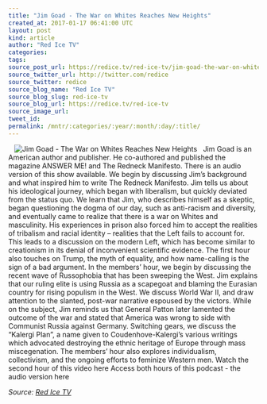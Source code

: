 ```yaml
---
title: "Jim Goad - The War on Whites Reaches New Heights"
created_at: 2017-01-17 06:41:00 UTC
layout: post
kind: article
author: "Red Ice TV"
categories: 
tags: 
source_post_url: https://redice.tv/red-ice-tv/jim-goad-the-war-on-whites-reaches-new-heights
source_twitter_url: http://twitter.com/redice
source_twitter: redice
source_blog_name: "Red Ice TV"
source_blog_slug: red-ice-tv
source_blog_url: https://redice.tv/red-ice-tv
source_image_url: 
tweet_id:
permalink: /mntr/:categories/:year/:month/:day/:title/
---
```

<img align="left" hspace="12" alt="Jim Goad - The War on Whites Reaches New Heights" src="https://rdice.net/a/c/t/17/RIR-170116-watermark.9cd7b47f.jpg"> Jim Goad is an American author and publisher. He co-authored and published the magazine ANSWER ME! and The Redneck Manifesto.
There is an audio version of this show available.
We begin by discussing Jim&rsquo;s background and what inspired him to write The Redneck Manifesto. Jim tells us about his ideological journey, which began with liberalism, but quickly deviated from the status quo. We learn that Jim, who describes himself as a skeptic, began questioning the dogma of our day, such as anti-racism and diversity, and eventually came to realize that there is a war on Whites and masculinity. His experiences in prison also forced him to accept the realities of tribalism and racial identity &ndash; realities that the Left fails to account for. This leads to a discussion on the modern Left, which has become similar to creationism in its denial of inconvenient scientific evidence. The first hour also touches on Trump, the myth of equality, and how name-calling is the sign of a bad argument.
In the members&rsquo; hour, we begin by discussing the recent wave of Russophobia that has been sweeping the West. Jim explains that our ruling elite is using Russia as a scapegoat and blaming the Eurasian country for rising populism in the West. We discuss World War II, and draw attention to the slanted, post-war narrative espoused by the victors. While on the subject, Jim reminds us that General Patton later lamented the outcome of the war and stated that America was wrong to side with Communist Russia against Germany. Switching gears, we discuss the &ldquo;Kalergi Plan&rdquo;, a name given to Coudenhove-Kalergi&rsquo;s various writings which advocated destroying the ethnic heritage of Europe through mass miscegenation. The members&rsquo; hour also explores individualism, collectivism, and the ongoing efforts to feminize Western men.
Watch the second hour of this video here
Access both hours of this&nbsp;podcast&nbsp;-&nbsp;the audio version here<div class="">
    <i>Source: <a href="https://redice.tv/red-ice-tv">Red Ice TV</a></i>
</div>

